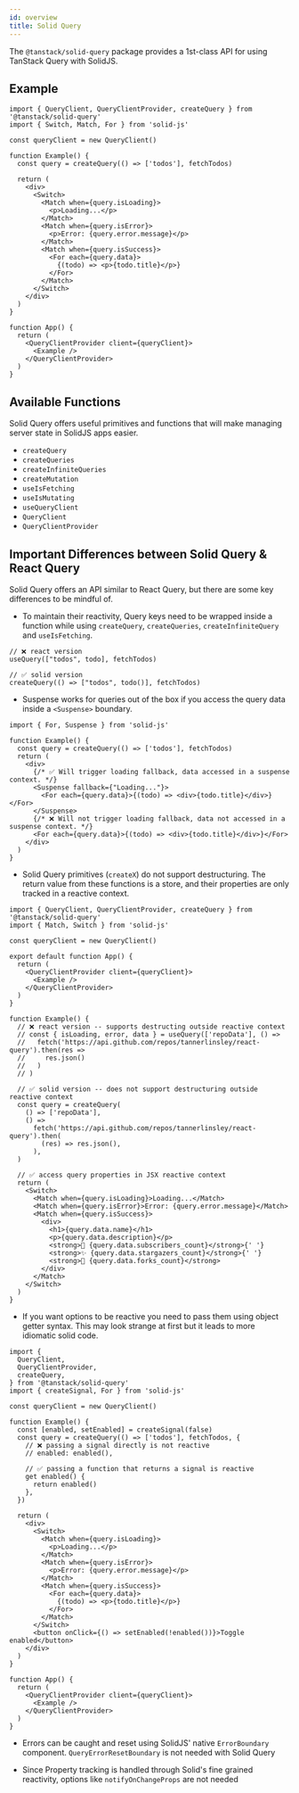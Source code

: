 ```yaml
---
id: overview
title: Solid Query 
---
```


The `@tanstack/solid-query` package provides a 1st-class API for using TanStack Query with SolidJS. 

## Example

```tsx
import { QueryClient, QueryClientProvider, createQuery } from '@tanstack/solid-query'
import { Switch, Match, For } from 'solid-js'

const queryClient = new QueryClient()

function Example() {
  const query = createQuery(() => ['todos'], fetchTodos)

  return (
    <div>
      <Switch>
        <Match when={query.isLoading}>
          <p>Loading...</p>
        </Match>
        <Match when={query.isError}>
          <p>Error: {query.error.message}</p>
        </Match>
        <Match when={query.isSuccess}>
          <For each={query.data}>
            {(todo) => <p>{todo.title}</p>}
          </For>
        </Match>
      </Switch>
    </div>
  )
}

function App() {
  return (
    <QueryClientProvider client={queryClient}>
      <Example />
    </QueryClientProvider>
  )
}

```

## Available Functions

Solid Query offers useful primitives and functions that will make managing server state in SolidJS apps easier.

- `createQuery`
- `createQueries`
- `createInfiniteQueries`
- `createMutation`
- `useIsFetching`
- `useIsMutating`
- `useQueryClient`
- `QueryClient`
- `QueryClientProvider`




## Important Differences between Solid Query & React Query

Solid Query offers an API similar to  React Query, but there are some key differences to be mindful of.

- To maintain their reactivity, Query keys need to be wrapped inside a function while using `createQuery`, `createQueries`, `createInfiniteQuery` and `useIsFetching`.

```tsx
// ❌ react version
useQuery(["todos", todo], fetchTodos)

// ✅ solid version
createQuery(() => ["todos", todo()], fetchTodos)
```

- Suspense works for queries out of the box if you access the query data inside a `<Suspense>` boundary.

```tsx
import { For, Suspense } from 'solid-js'

function Example() {
  const query = createQuery(() => ['todos'], fetchTodos)
  return (
    <div>
      {/* ✅ Will trigger loading fallback, data accessed in a suspense context. */}
      <Suspense fallback={"Loading..."}>
        <For each={query.data}>{(todo) => <div>{todo.title}</div>}</For>
      </Suspense>
      {/* ❌ Will not trigger loading fallback, data not accessed in a suspense context. */}
      <For each={query.data}>{(todo) => <div>{todo.title}</div>}</For>
    </div>
  )
}
```

- Solid Query primitives (`createX`) do not support destructuring. The return value from these functions is a store, and their properties are only tracked in a reactive context.

```tsx
import { QueryClient, QueryClientProvider, createQuery } from '@tanstack/solid-query'
import { Match, Switch } from 'solid-js'

const queryClient = new QueryClient()

export default function App() {
  return (
    <QueryClientProvider client={queryClient}>
      <Example />
    </QueryClientProvider>
  )
}

function Example() {
  // ❌ react version -- supports destructing outside reactive context
  // const { isLoading, error, data } = useQuery(['repoData'], () =>
  //   fetch('https://api.github.com/repos/tannerlinsley/react-query').then(res =>
  //     res.json()
  //   )
  // )

  // ✅ solid version -- does not support destructuring outside reactive context
  const query = createQuery(
    () => ['repoData'],
    () =>
      fetch('https://api.github.com/repos/tannerlinsley/react-query').then(
        (res) => res.json(),
      ),
  )

  // ✅ access query properties in JSX reactive context
  return (
    <Switch>
      <Match when={query.isLoading}>Loading...</Match>
      <Match when={query.isError}>Error: {query.error.message}</Match>
      <Match when={query.isSuccess}>
        <div>
          <h1>{query.data.name}</h1>
          <p>{query.data.description}</p>
          <strong>👀 {query.data.subscribers_count}</strong>{' '}
          <strong>✨ {query.data.stargazers_count}</strong>{' '}
          <strong>🍴 {query.data.forks_count}</strong>
        </div>
      </Match>
    </Switch>
  )
}
```

- If you want options to be reactive you need to pass them using object getter syntax. This may look strange at first but it leads to more idiomatic solid code.

```tsx
import {
  QueryClient,
  QueryClientProvider,
  createQuery,
} from '@tanstack/solid-query'
import { createSignal, For } from 'solid-js'

const queryClient = new QueryClient()

function Example() {
  const [enabled, setEnabled] = createSignal(false)
  const query = createQuery(() => ['todos'], fetchTodos, {
    // ❌ passing a signal directly is not reactive
    // enabled: enabled(),

    // ✅ passing a function that returns a signal is reactive
    get enabled() {
      return enabled()
    },
  })

  return (
    <div>
      <Switch>
        <Match when={query.isLoading}>
          <p>Loading...</p>
        </Match>
        <Match when={query.isError}>
          <p>Error: {query.error.message}</p>
        </Match>
        <Match when={query.isSuccess}>
          <For each={query.data}>
            {(todo) => <p>{todo.title}</p>}
          </For>
        </Match>
      </Switch>
      <button onClick={() => setEnabled(!enabled())}>Toggle enabled</button>
    </div>
  )
}

function App() {
  return (
    <QueryClientProvider client={queryClient}>
      <Example />
    </QueryClientProvider>
  )
}
```

- Errors can be caught and reset using SolidJS' native `ErrorBoundary` component. `QueryErrorResetBoundary` is not needed with Solid Query

- Since Property tracking is handled through Solid's fine grained reactivity, options like `notifyOnChangeProps` are not needed